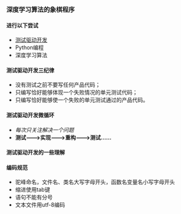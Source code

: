 ### 深度学习算法的象棋程序

#### 进行以下尝试

- [测试驱动开发](http://blog.csdn.net/xiyanggudao/article/details/76315271)
- Python编程
- 深度学习算法

#### 测试驱动开发三纪律

- 没有测试之前不要写任何产品代码；
- 只编写恰好能够体现一个失败情况的单元测试代码；
- 只编写恰好能够使一个失败的单元测试通过的产品代码。

#### 测试驱动开发微循环

- *每次只关注解决一个问题*
- **测试--->实现--->重构--->测试……**

#### 测试驱动开发的一些理解

#### 编码规范

- 驼峰命名，文件名、类名大写字母开头，函数名变量名小写字母开头
- 缩进使用tab键
- 语句不能有分号
- 文本文件用utf-8编码

